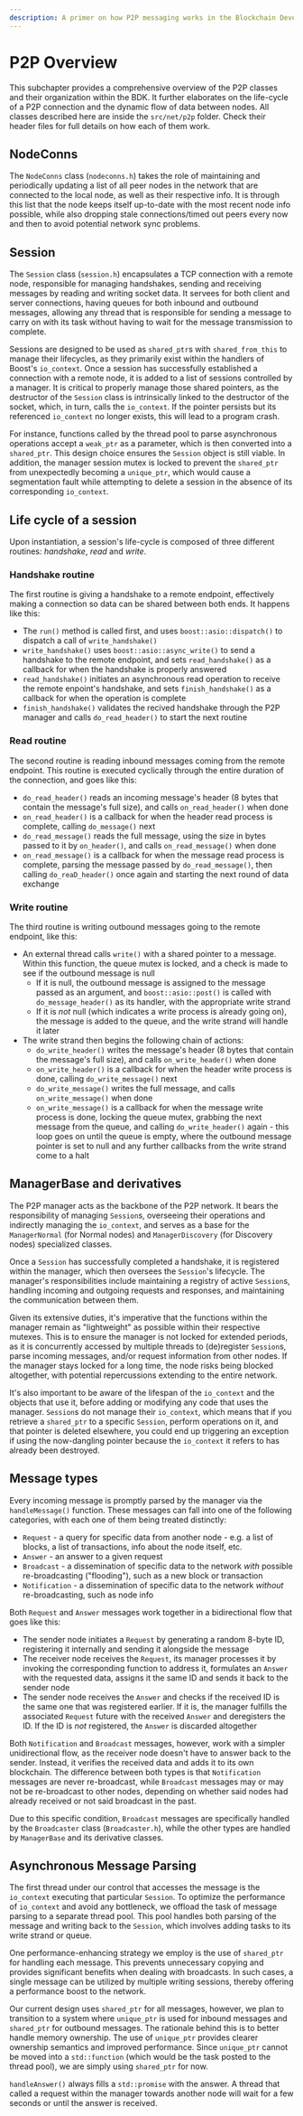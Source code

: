 ```yaml
---
description: A primer on how P2P messaging works in the Blockchain Development Kit (BDK).
---
```


# P2P Overview

This subchapter provides a comprehensive overview of the P2P classes and their organization within the BDK. It further elaborates on the life-cycle of a P2P connection and the dynamic flow of data between nodes. All classes described here are inside the `src/net/p2p` folder. Check their header files for full details on how each of them work.

## NodeConns

The `NodeConns` class (`nodeconns.h`) takes the role of maintaining and periodically updating a list of all peer nodes in the network that are connected to the local node, as well as their respective info. It is through this list that the node keeps itself up-to-date with the most recent node info possible, while also dropping stale connections/timed out peers every now and then to avoid potential network sync problems.

## Session

The `Session` class (`session.h`) encapsulates a TCP connection with a remote node, responsible for managing handshakes, sending and receiving messages by reading and writing socket data. It servees for both client and server connections, having queues for both inbound and outbound messages, allowing any thread that is responsible for sending a message to carry on with its task without having to wait for the message transmission to complete.

Sessions are designed to be used as `shared_ptr`s with `shared_from_this` to manage their lifecycles, as they primarily exist within the handlers of Boost's `io_context`. Once a session has successfully established a connection with a remote node, it is added to a list of sessions controlled by a manager. It is critical to properly manage those shared pointers, as the destructor of the `Session` class is intrinsically linked to the destructor of the socket, which, in turn, calls the `io_context`. If the pointer persists but its referenced `io_context` no longer exists, this will lead to a program crash.

For instance, functions called by the thread pool to parse asynchronous operations accept a `weak_ptr` as a parameter, which is then converted into a `shared_ptr`. This design choice ensures the `Session` object is still viable. In addition, the manager session mutex is locked to prevent the `shared_ptr` from unexpectedly becoming a `unique_ptr`, which would cause a segmentation fault while attempting to delete a session in the absence of its corresponding `io_context`.

## Life cycle of a session

Upon instantiation, a session's life-cycle is composed of three different routines: *handshake*, *read* and *write*.

### Handshake routine

The first routine is giving a handshake to a remote endpoint, effectively making a connection so data can be shared between both ends. It happens like this:

* The `run()` method is called first, and uses `boost::asio::dispatch()` to dispatch a call of `write_handshake()`
* `write_handshake()` uses `boost::asio::async_write()` to send a handshake to the remote endpoint, and sets `read_handshake()` as a callback for when the handshake is properly answered
* `read_handshake()` initiates an asynchronous read operation to receive the remote enpoint's handshake, and sets `finish_handshake()` as a callback for when the operation is complete
* `finish_handshake()` validates the recived handshake through the P2P manager and calls `do_read_header()` to start the next routine

### Read routine

The second routine is reading inbound messages coming from the remote endpoint. This routine is executed cyclically through the entire duration of the connection, and goes like this:

* `do_read_header()` reads an incoming message's header (8 bytes that contain the message's full size), and calls `on_read_header()` when done
* `on_read_header()` is a callback for when the header read process is complete, calling `do_message()` next
* `do_read_message()` reads the full message, using the size in bytes passed to it by `on_header()`, and calls `on_read_message()` when done
* `on_read_message()` is a callback for when the message read process is complete, parsing the message passed by `do_read_message()`, then calling `do_reaD_header()` once again and starting the next round of data exchange

### Write routine

The third routine is writing outbound messages going to the remote endpoint, like this:

* An external thread calls `write()` with a shared pointer to a message. Within this function, the queue mutex is locked, and a check is made to see if the outbound message is null
  * If it is null, the outbound message is assigned to the message passed as an argument, and `boost::asio::post()` is called with `do_message_header()` as its handler, with the appropriate write strand
  * If it is _not_ null (which indicates a write process is already going on), the message is added to the queue, and the write strand will handle it later
* The write strand then begins the following chain of actions:
  * `do_write_header()` writes the message's header (8 bytes that contain the message's full size), and calls `on_write_header()` when done
  * `on_write_header()` is a callback for when the header write process is done, calling `do_write_message()` next
  * `do_write_message()` writes the full message, and calls `on_write_message()` when done
  * `on_write_message()` is a callback for when the message write process is done, locking the queue mutex, grabbing the next message from the queue, and calling `do_write_header()` again - this loop goes on until the queue is empty, where the outbound message pointer is set to null and any further callbacks from the write strand come to a halt

## ManagerBase and derivatives

The P2P manager acts as the backbone of the P2P network. It bears the responsibility of managing `Session`s, overseeing their operations and indirectly managing the `io_context`, and serves as a base for the `ManagerNormal` (for Normal nodes) and `ManagerDiscovery` (for Discovery nodes) specialized classes.

Once a `Session` has successfully completed a handshake, it is registered within the manager, which then oversees the `Session`'s lifecycle. The manager's responsibilities include maintaining a registry of active `Session`s, handling incoming and outgoing requests and responses, and maintaining the communication between them.

Given its extensive duties, it's imperative that the functions within the manager remain as "lightweight" as possible within their respective mutexes. This is to ensure the manager is not locked for extended periods, as it is concurrently accessed by multiple threads to (de)register `Session`s, parse incoming messages, and/or request information from other nodes. If the manager stays locked for a long time, the node risks being blocked altogether, with potential repercussions extending to the entire network.

It's also important to be aware of the lifespan of the `io_context` and the objects that use it, before adding or modifying any code that uses the manager. `Session`s do not manage their `io_context`, which means that if you retrieve a `shared_ptr` to a specific `Session`, perform operations on it, and that pointer is deleted elsewhere, you could end up triggering an exception if using the now-dangling pointer because the `io_context` it refers to has already been destroyed.

## Message types

Every incoming message is promptly parsed by the manager via the `handleMessage()` function. These messages can fall into one of the following categories, with each one of them being treated distinctly:

* `Request` - a query for specific data from another node - e.g. a list of blocks, a list of transactions, info about the node itself, etc.
* `Answer` - an answer to a given request
* `Broadcast` - a dissemination of specific data to the network *with* possible re-broadcasting ("flooding"), such as a new block or transaction
* `Notification` - a dissemination of specific data to the network *without* re-broadcasting, such as node info

Both `Request` and `Answer` messages work together in a bidirectional flow that goes like this:

* The sender node initiates a `Request` by generating a random 8-byte ID, registering it internally and sending it alongside the message
* The receiver node receives the `Request`, its manager processes it by invoking the corresponding function to address it, formulates an `Answer` with the requested data, assigns it the same ID and sends it back to the sender node
* The sender node receives the `Answer` and checks if the received ID is the same one that was registered earlier. If it is, the manager fulfills the associated `Request` future with the received `Answer` and deregisters the ID. If the ID is _not_ registered, the `Answer` is discarded altogether

Both `Notification` and `Broadcast` messages, however, work with a simpler unidirectional flow, as the receiver node doesn't have to answer back to the sender. Instead, it verifies the received data and adds it to its own blockchain. The difference between both types is that `Notification` messages are never re-broadcast, while `Broadcast` messages may or may not be re-broadcast to other nodes, depending on whether said nodes had already received or not said broadcast in the past.

Due to this specific condition, `Broadcast` messages are specifically handled by the `Broadcaster` class (`Broadcaster.h`), while the other types are handled by `ManagerBase` and its derivative classes.

## Asynchronous Message Parsing

The first thread under our control that accesses the message is the `io_context` executing that particular `Session`. To optimize the performance of `io_context` and avoid any bottleneck, we offload the task of message parsing to a separate thread pool. This pool handles both parsing of the message and writing back to the `Session`, which involves adding tasks to its write strand or queue.

One performance-enhancing strategy we employ is the use of `shared_ptr` for handling each message. This prevents unnecessary copying and provides significant benefits when dealing with broadcasts. In such cases, a single message can be utilized by multiple writing sessions, thereby offering a performance boost to the network.

Our current design uses `shared_ptr` for all messages, however, we plan to transition to a system where `unique_ptr` is used for inbound messages and `shared_ptr` for outbound messages. The rationale behind this is to better handle memory ownership. The use of `unique_ptr` provides clearer ownership semantics and improved performance. Since `unique_ptr` cannot be moved into a `std::function` (which would be the task posted to the thread pool), we are simply using `shared_ptr` for now.

`handleAnswer()` always fills a `std::promise` with the answer. A thread that called a request within the manager towards another node will wait for a few seconds or until the answer is received.
